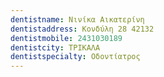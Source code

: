 ```yaml
---
dentistname: Νινίκα Αικατερίνη
dentistaddress: Κονδύλη 28 42132
dentistmobile: 2431030189
dentistcity: ΤΡΙΚΑΛΑ
dentistspecialty: Οδοντίατρος
---
```

